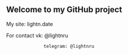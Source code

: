 ## Welcome to my GitHub project

My site: lightn.date

For contact vk: @lightnru

                  telegram: @lightnru
                  

